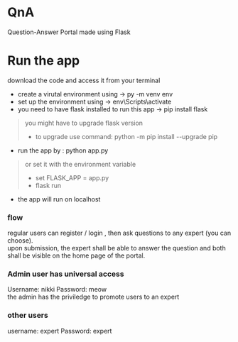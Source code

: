 # QnA
Question-Answer Portal made using Flask

# Run the app
download the code and access it from your terminal 
- create a virutal environment using -> py -m venv env 
- set up the environment using -> env\Scripts\activate    
- you need to have flask installed to run this app  ->  pip install flask 
> you might have to upgrade flask version 
> - to upgrade use command: python -m pip install --upgrade pip
- run the app by : python app.py
> or set it with the environment variable
> - set FLASK_APP = app.py
> - flask run 
- the app will run on localhost


### flow 
regular users can register / login , then ask questions to any expert (you can choose). <br/> 
upon submission, the expert shall be able to answer the question and both shall be visible on the home page of the portal.

### Admin user has universal access
Username: nikki <t/><t/> Password: meow  <br/>
the admin has the priviledge to promote users to an expert

### other users 
username: expert <t/><t/> Password: expert <br/>

